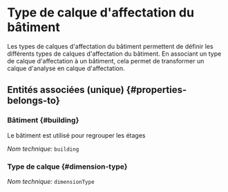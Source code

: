 # Type de calque d'affectation du bâtiment
<!--- THIS FILE IS GENERATED PLEASE DO NOT EDIT IT DIRECTLY --->

Les types de calques d'affectation du bâtiment permettent de définir les différents types de calques d'affectation du bâtiment. En associant un type de calque d'affectation à un bâtiment, cela permet de transformer un calque d'analyse en calque d'affectation.

<OH code="dimensionTypeToBuilding"/>







## Entités associées (unique) {#properties-belongs-to}

### Bâtiment {#building}

Le bâtiment est utilisé pour regrouper les étages

*Nom technique:* ```building```
<PH code="dimensionTypeToBuilding:building"/>

### Type de calque {#dimension-type}



*Nom technique:* ```dimensionType```
<PH code="dimensionTypeToBuilding:dimensionType"/>





